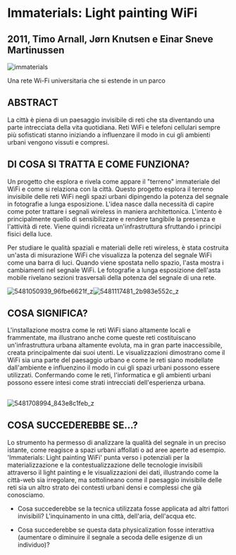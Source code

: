 # Immaterials: Light painting WiFi


##  2011, Timo Arnall, Jørn Knutsen e Einar Sneve Martinussen

![immaterials](https://user-images.githubusercontent.com/101175806/175838299-1acd613c-45d3-497f-ab8d-fcb191d66f45.jpg)

<pr> Una rete Wi-Fi universitaria che si estende in un parco </pr>

##

## ABSTRACT

La città è piena di un paesaggio invisibile di reti che sta diventando una parte intrecciata della vita quotidiana. 
Reti WiFi e telefoni cellulari sempre più sofisticati stanno iniziando a influenzare il modo in cui gli ambienti urbani vengono vissuti e compresi. 

## DI COSA SI TRATTA E COME FUNZIONA?

Un progetto che esplora e rivela come appare il "terreno" immateriale del WiFi e come si relaziona con la città.
Questo progetto esplora il terreno invisibile delle reti WiFi negli spazi urbani dipingendo la potenza del segnale in fotografie a lunga esposizione.
L'idea nasce dalla necessità di capire come poter trattare i segnali wireless in maniera architettonica.
L'intento è principalmente quello di sensibilizzare e rendere tangibile la presenza e l'attività di rete.
Viene quindi ricreata un'infrastruttura sfruttando i principi fisici della luce.


Per studiare le qualità spaziali e materiali delle reti wireless, è stata costruita un'asta di misurazione WiFi che visualizza la potenza del segnale WiFi
come una barra di luci. Quando viene spostata nello spazio, l'asta mostra i cambiamenti nel segnale WiFi.
Le fotografie a lunga esposizione dell'asta mobile rivelano sezioni trasversali della potenza del segnale di una rete.



![5481050939_96fbe6621f_z](https://user-images.githubusercontent.com/101175806/175838712-009742a3-27c1-4582-a2f3-77158ca69284.jpg)![5481117481_2b983e552c_z](https://user-images.githubusercontent.com/101175806/175838715-736eaa92-78dd-4943-9aa9-c33aff8c6637.jpg)

## COSA SIGNIFICA?


L'installazione mostra come le reti WiFi siano altamente locali e frammentate,
ma illustrano anche come queste reti costituiscano un'infrastruttura urbana altamente evoluta, ma in gran parte inaccessibile, 
creata principalmente dai suoi utenti.
Le visualizzazioni dimostrano come il WiFi sia una parte del paesaggio urbano e come le reti siano modellate dall'ambiente e 
influenzino il modo in cui gli spazi urbani possono essere utilizzati. 
Confermando come le reti, l'informatica e gli ambienti urbani possono essere intesi come strati intrecciati dell'esperienza urbana.


##

![5481708994_843e8c1feb_z](https://user-images.githubusercontent.com/101175806/175839298-abbc460d-508e-4a4c-99ef-2ff377ea0475.jpg)


## COSA SUCCEDEREBBE SE...?


Lo strumento ha permesso di analizzare la qualità del segnale in un preciso istante, 
come reagisce a spazi urbani affollati o ad aree aperte ad esempio. 
'Immaterials: Light painting WiFi' punta verso i potenziali per la materializzazione e la contestualizzazione delle tecnologie invisibili attraverso
il light painting e le visualizzazioni dei dati, illustrando come la città-web sia irregolare, ma sottolineano come il
paesaggio invisibile delle reti sia un altro strato dei contesti urbani densi e complessi che già conosciamo.

- Cosa succederebbe se la tecnica utilizzata fosse applicata ad altri fattori invisibili? 
L'inquinamento in una città, dell'aria, dell'acqua etc.

- Cosa succederebbe se questa data physicalization fosse interattiva (aumentare o diminuire il segnale a secoda delle esigenze di un individuo)?

